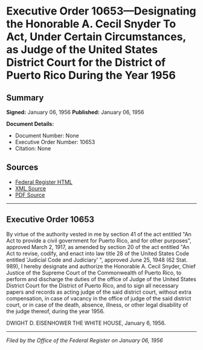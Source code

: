 # Executive Order 10653—Designating the Honorable A. Cecil Snyder To Act, Under Certain Circumstances, as Judge of the United States District Court for the District of Puerto Rico During the Year 1956

## Summary

**Signed:** January 06, 1956
**Published:** January 06, 1956

**Document Details:**
- Document Number: None
- Executive Order Number: 10653
- Citation: None

## Sources
- [Federal Register HTML](https://www.presidency.ucsb.edu/documents/executive-order-10653-designating-the-honorable-cecil-snyder-act-under-certain)
- [XML Source](None)
- [PDF Source](None)

---

## Executive Order 10653

By virtue of the authority vested in me by section 41 of the act entitled "An Act to provide a civil government for Puerto Rico, and for other purposes", approved March 2, 1917, as amended by section 20 of the act entitled "An Act to revise, codify, and enact into law title 28 of the United States Code entitled 'Judicial Code and Judiciary' ", approved June 25, 1948 (62 Stat. 989), I hereby designate and authorize the Honorable A. Cecil Snyder, Chief Justice of the Supreme Court of the Commonwealth of Puerto Rico, to perform and discharge the duties of the office of Judge of the United States District Court for the District of Puerto Rico, and to sign all necessary papers and records as acting judge of the said district court, without extra compensation, in case of vacancy in the office of judge of the said district court, or in case of the death, absence, illness, or other legal disability of the judge thereof, during the year 1956.

DWIGHT D. EISENHOWER
THE WHITE HOUSE,
January 6, 1956.

---

*Filed by the Office of the Federal Register on January 06, 1956*
